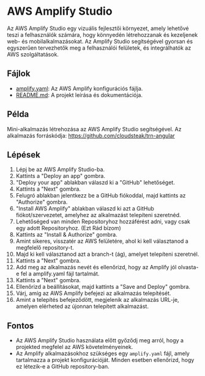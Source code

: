 # AWS Amplify Studio

Az AWS Amplify Studio egy vizuális fejlesztői környezet, amely lehetővé teszi a felhasználók számára, hogy könnyedén létrehozzanak és kezeljenek web- és mobilalkalmazásokat. Az Amplify Studio segítségével gyorsan és egyszerűen tervezhetők meg a felhasználói felületek, és integrálhatók az AWS szolgáltatások.

## Fájlok

- [amplify.yaml](amplify.yaml): Az AWS Amplify konfigurációs fájlja.
- [README.md](README.md): A projekt leírása és dokumentációja.

## Példa

Mini-alkalmazás létrehozása az AWS Amplify Studio segítségével. Az alkalmazás forráskódja: https://github.com/cloudsteak/trn-angular

## Lépések

1. Lépj be az AWS Amplify Studio-ba.
2. Kattints a "Deploy an app" gombra.
3. "Deploy your app" ablakban válaszd ki a "GitHub" lehetőséget.
4. Kattints a "Next" gombra.
5. Felugró ablakban jelentkezz be a GitHub fiókoddal, majd kattints az "Authorize" gombra.
6. "Install AWS Amplify" ablakban válaszd ki azt a GitHub fiókot/szervezetet, amelyhez az alkalmazást telepíteni szeretnéd.
7. Lehetőséged van minden Repositoryhoz hozzáférést adni, vagy csak egy adott Repositoryhoz. (Ezt Rád bízom)
8. Kattints az "Install & Authorize" gombra.
9. Amint sikeres, visszatér az AWS felületére, ahol ki kell választanod a megfelelő repository-t.
10. Majd ki kell választanod azt a branch-t (ág), amelyet telepíteni szeretnél.
11. Kattints a "Next" gombra.
12. Add meg az alkalmazás nevét és ellenőrizd, hogy az Amplify jól olvasta-e fel a amplify.yaml fájl tartalmát.
13. Kattints a "Next" gombra.
14. Ellenőrizd a beállításokat, majd kattints a "Save and Deploy" gombra.
15. Várj, amíg az AWS Amplify befejezi az alkalmazás telepítését.
16. Amint a telepítés befejeződött, megjelenik az alkalmazás URL-je, amelyen elérheted az újonnan telepített alkalmazást.

## Fontos

- Az AWS Amplify Studio használata előtt győződj meg arról, hogy a projekted megfelel az AWS követelményeinek.
- Az Amplify alkalmazásokhoz szükséges egy `amplify.yaml` fájl, amely tartalmazza a projekt konfigurációját. Minden esetben ellenőrizd, hogy ez létezik-e a GitHub repository-ban.
